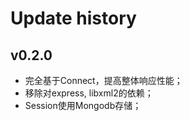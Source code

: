 # Update history

## v0.2.0

* 完全基于Connect，提高整体响应性能；
* 移除对express, libxml2的依赖；
* Session使用Mongodb存储；

